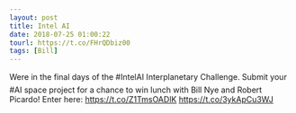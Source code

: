 ```yaml
---
layout: post
title: Intel AI
date: 2018-07-25 01:00:22
tourl: https://t.co/FHrQDbiz00
tags: [Bill]
---
```

Were in the final days of the #IntelAI Interplanetary Challenge. Submit your #AI space project for a chance to win lunch with Bill Nye and Robert Picardo! Enter here: https://t.co/Z1TmsOADlK https://t.co/3ykApCu3WJ